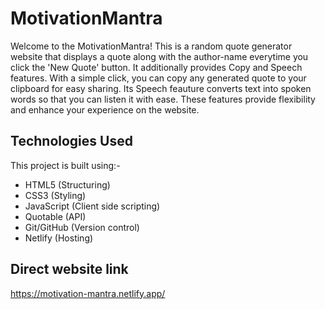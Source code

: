 # MotivationMantra
Welcome to the MotivationMantra! This is a random quote generator website that displays a quote along with the author-name everytime you click the 'New Quote' button. It additionally provides Copy and Speech features. With a simple click, you can copy any generated quote to your clipboard for easy sharing. Its Speech feauture converts text into spoken words so that you can listen it with ease. These features provide flexibility and enhance your experience on the website.

## Technologies Used
This project is built using:-  
 - HTML5 (Structuring)  
 - CSS3 (Styling)  
 - JavaScript (Client side scripting)  
 - Quotable (API)  
 - Git/GitHub (Version control)  
 - Netlify (Hosting)  
 
 ## Direct website link
  https://motivation-mantra.netlify.app/
